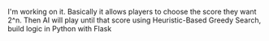 I'm working on it. Basically it allows players to choose the score they want 2^n. Then AI will play until that score using Heuristic-Based Greedy Search, build logic in Python with Flask
